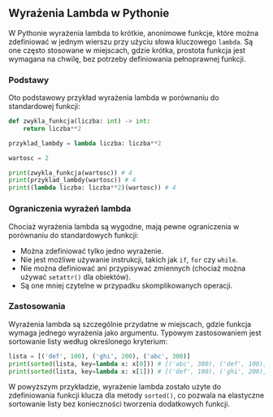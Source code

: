 ## Wyrażenia Lambda w Pythonie

W Pythonie wyrażenia lambda to krótkie, anonimowe funkcje, które można zdefiniować w jednym wierszu przy użyciu słowa kluczowego `lambda`. Są one często stosowane w miejscach, gdzie krótka, prostota funkcja jest wymagana na chwilę, bez potrzeby definiowania pełnoprawnej funkcji.

### Podstawy

Oto podstawowy przykład wyrażenia lambda w porównaniu do standardowej funkcji:

```python
def zwykla_funkcja(liczba: int) -> int:
    return liczba**2

przyklad_lambdy = lambda liczba: liczba**2

wartosc = 2

print(zwykla_funkcja(wartosc)) # 4
print(przyklad_lambdy(wartosc)) # 4
print((lambda liczba: liczba**2)(wartosc)) # 4
```

### Ograniczenia wyrażeń lambda

Chociaż wyrażenia lambda są wygodne, mają pewne ograniczenia w porównaniu do standardowych funkcji:

- Można zdefiniować tylko jedno wyrażenie.
- Nie jest możliwe używanie instrukcji, takich jak `if`, `for` czy `while`.
- Nie można definiować ani przypisywać zmiennych (chociaż można używać `setattr()` dla obiektów).
- Są one mniej czytelne w przypadku skomplikowanych operacji.

### Zastosowania

Wyrażenia lambda są szczególnie przydatne w miejscach, gdzie funkcja wymaga jednego wyrażenia jako argumentu. Typowym zastosowaniem jest sortowanie listy według określonego kryterium:

```python
lista = [('def', 100), ('ghi', 200), ('abc', 300)]
print(sorted(lista, key=lambda x: x[0])) # [('abc', 300), ('def', 100), ('ghi', 200)]
print(sorted(lista, key=lambda x: x[1])) # [('def', 100), ('ghi', 200), ('abc', 300)]
```

W powyższym przykładzie, wyrażenie lambda zostało użyte do zdefiniowania funkcji klucza dla metody `sorted()`, co pozwala na elastyczne sortowanie listy bez konieczności tworzenia dodatkowych funkcji.

